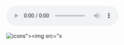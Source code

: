 
 

# <audio controls onwaiting=alert(1)><source src=x type='"><image src='"'>
![icons"><img src="x](javascript:alert())











